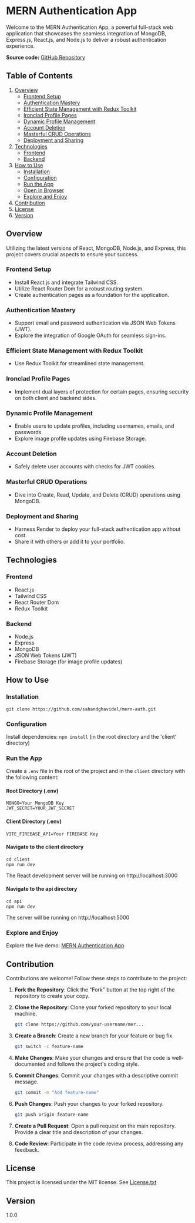 # MERN Authentication App

Welcome to the MERN Authentication App, a powerful full-stack web application that showcases the seamless integration of MongoDB, Express.js, React.js, and Node.js to deliver a robust authentication experience.

**Source code:** [GitHub Repository](https://github.com/SahanLakmalDev/Auth-App.git)

## Table of Contents

1. [Overview](#overview)
    - [Frontend Setup](#frontend-setup)
    - [Authentication Mastery](#authentication-mastery)
    - [Efficient State Management with Redux Toolkit](#efficient-state-management-with-redux-toolkit)
    - [Ironclad Profile Pages](#ironclad-profile-pages)
    - [Dynamic Profile Management](#dynamic-profile-management)
    - [Account Deletion](#account-deletion)
    - [Masterful CRUD Operations](#masterful-crud-operations)
    - [Deployment and Sharing](#deployment-and-sharing)
2. [Technologies](#technologies)
    - [Frontend](#frontend)
    - [Backend](#backend)
3. [How to Use](#how-to-use)
    - [Installation](#installation)
    - [Configuration](#configuration)
    - [Run the App](#run-the-app)
    - [Open in Browser](#open-in-browser)
    - [Explore and Enjoy](#explore-and-enjoy)
4. [Contribution](#contribution)
5. [License](#license)
6. [Version](#version)

## Overview

Utilizing the latest versions of React, MongoDB, Node.js, and Express, this project covers crucial aspects to ensure your success.

### Frontend Setup

- Install React.js and integrate Tailwind CSS.
- Utilize React Router Dom for a robust routing system.
- Create authentication pages as a foundation for the application.

### Authentication Mastery

- Support email and password authentication via JSON Web Tokens (JWT).
- Explore the integration of Google OAuth for seamless sign-ins.

### Efficient State Management with Redux Toolkit

- Use Redux Toolkit for streamlined state management.

### Ironclad Profile Pages

- Implement dual layers of protection for certain pages, ensuring security on both client and backend sides.

### Dynamic Profile Management

- Enable users to update profiles, including usernames, emails, and passwords.
- Explore image profile updates using Firebase Storage.

### Account Deletion

- Safely delete user accounts with checks for JWT cookies.

### Masterful CRUD Operations

- Dive into Create, Read, Update, and Delete (CRUD) operations using MongoDB.

### Deployment and Sharing

- Harness Render to deploy your full-stack authentication app without cost.
- Share it with others or add it to your portfolio.

## Technologies

### Frontend

- React.js
- Tailwind CSS
- React Router Dom
- Redux Toolkit

### Backend

- Node.js
- Express
- MongoDB
- JSON Web Tokens (JWT)
- Firebase Storage (for image profile updates)

## How to Use

### Installation 
`git clone https://github.com/sahandghavidel/mern-auth.git`

### Configuration

Install dependencies: `npm install` (in the root directory and the 'client' directory)


### Run the App
Create a `.env` file in the root of the project and in the `client` directory with the following content:

#### Root Directory (.env)

```env
MONGO=Your MongoDB Key
JWT_SECRET=YOUR_JWT_SECRET
```
#### Client Directory (.env)
```
VITE_FIREBASE_API=Your FIREBASE Key
```
#### Navigate to the client directory
```
cd client
npm run dev
```
The React development server will be running on http://localhost:3000

#### Navigate to the api directory
```
cd api
npm run dev
```
The server will be running on http://localhost:5000

### Explore and Enjoy
Explore the live demo: [MERN Authentication App](https://mern-auth-agw4.onrender.com/)

## Contribution
Contributions are welcome! Follow these steps to contribute to the project:
1. **Fork the Repository**: Click the "Fork" button at the top right of the repository to create your copy.

2. **Clone the Repository**: Clone your forked repository to your local machine.

    ```bash
    git clone https://github.com/your-username/mer...
    ```

3. **Create a Branch**: Create a new branch for your feature or bug fix.

    ```bash
    git switch -c feature-name
    ```

4. **Make Changes**: Make your changes and ensure that the code is well-documented and follows the project's coding style.

5. **Commit Changes**: Commit your changes with a descriptive commit message.

    ```bash
    git commit -m "Add feature-name"
    ```

6. **Push Changes**: Push your changes to your forked repository.

    ```bash
    git push origin feature-name
    ```

7. **Create a Pull Request**: Open a pull request on the main repository. Provide a clear title and description of your changes.

8. **Code Review**: Participate in the code review process, addressing any feedback.


## License
This project is licensed under the MIT license. See [License.txt](License.txt)

## Version 
1.0.0